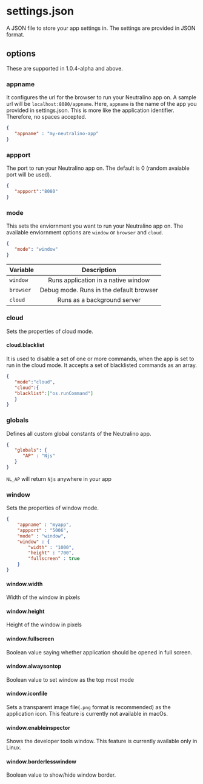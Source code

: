 # settings.json
A JSON file to store your app settings in. The settings are provided in JSON format. <br/>

## options 
These are supported in 1.0.4-alpha and above. 

### appname 
It configures the url for the browser to run your Neutralino app on. A sample url will be `localhost:8080/appname`. Here, `appname` is the name of the app you provided in settings.json. This is more like the application identifier. Therefore, no spaces accepted.

```json
{
   "appname" : "my-neutralino-app"
}
```

### appport 
The port to run your Neutralino app on. The default is 0 (random avaiable port will be used). 

```json
{ 
   "appport":"8080"
}
```

### mode
This sets the enviornment you want to run your Neutralino app on. The available enviornment options are `window` or `browser` and `cloud`. <br/>

```json
{
   "mode": "window"
}
```

| Variable      | Description                                      |
| ------------- |:------------------------------------------------:|
| `window`      | Runs application in a native window              |
| `browser`     | Debug mode. Runs in the default browser          |
| `cloud`       | Runs as a background server                      |


### cloud

Sets the properties of cloud mode.

#### cloud.blacklist 
It is used to disable a set of one or more commands, when the app is set to run in the cloud mode. It accepts a set of blacklisted commands as an array.

```json
{
   "mode":"cloud",
   "cloud":{
   "blacklist":["os.runCommand"]
   }
}
```

### globals 
Defines all custom global constants of the Neutralino app.

```json
{ 
   "globals": {
      "AP" : "Njs"
   }
}
```

`NL_AP` will return `Njs` anywhere in your app

### window

Sets the properties of window mode.

```json
{
    "appname" : "myapp",
    "appport" : "5006",
    "mode" : "window",
    "window" : {
        "width" : "1000",
        "height" : "700",
        "fullscreen" : true
    }
}
```

#### window.width

Width of the window in pixels

#### window.height

Height of the window in pixels

#### window.fullscreen

Boolean value saying whether application should be opened in full screen.

#### window.alwaysontop

Boolean value to set window as the top most mode

#### window.iconfile

Sets a transparent image file(`.png` format is recommended) as the application icon. This feature is currently not available in macOs.

#### window.enableinspector

Shows the developer tools window. This feature is currently available only in Linux.

#### window.borderlesswindow

Boolean value to show/hide window border.

